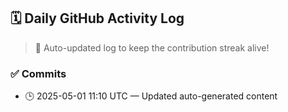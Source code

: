 ## 🗓️ Daily GitHub Activity Log

> 🤖 Auto-updated log to keep the contribution streak alive!

### ✅ Commits

- 🕒 2025-05-01 11:10 UTC — Updated auto-generated content

